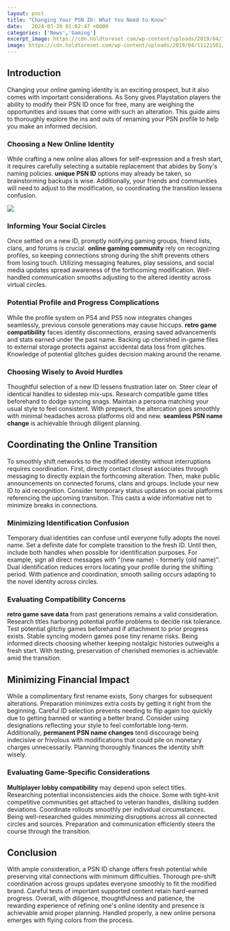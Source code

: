 ```yaml
---
layout: post
title: "Changing Your PSN ID: What You Need to Know"
date:   2024-03-20 01:02:47 +0000
categories: ['News','Gaming']
excerpt_image: https://cdn.holdtoreset.com/wp-content/uploads/2019/04/11121501/From-Edit-Profile-Select-Change-Online-ID.jpg
image: https://cdn.holdtoreset.com/wp-content/uploads/2019/04/11121501/From-Edit-Profile-Select-Change-Online-ID.jpg
---
```


## Introduction
Changing your online gaming identity is an exciting prospect, but it also comes with important considerations. As Sony gives Playstation players the ability to modify their PSN ID once for free, many are weighing the opportunities and issues that come with such an alteration. This guide aims to thoroughly explore the ins and outs of renaming your PSN profile to help you make an informed decision.
### Choosing a New Online Identity
While crafting a new online alias allows for self-expression and a fresh start, it requires carefully selecting a suitable replacement that abides by Sony's naming policies. **unique PSN ID** options may already be taken, so brainstorming backups is wise. Additionally, your friends and communities will need to adjust to the modification, so coordinating the transition lessens confusion.

![](https://cdn.holdtoreset.com/wp-content/uploads/2019/04/11121501/From-Edit-Profile-Select-Change-Online-ID.jpg)
### Informing Your Social Circles  
Once settled on a new ID, promptly notifying gaming groups, friend lists, clans, and forums is crucial. **online gaming community** rely on recognizing profiles, so keeping connections strong during the shift prevents others from losing touch. Utilizing messaging features, play sessions, and social media updates spread awareness of the forthcoming modification. Well-handled communication smooths adjusting to the altered identity across virtual circles.
### Potential Profile and Progress Complications
While the profile system on PS4 and PS5 now integrates changes seamlessly, previous console generations may cause hiccups. **retro game compatibility** faces identity disconnections, erasing saved advancements and stats earned under the past name. Backing up cherished in-game files to external storage protects against accidental data loss from glitches. Knowledge of potential glitches guides decision making around the rename.
### Choosing Wisely to Avoid Hurdles 
Thoughtful selection of a new ID lessens frustration later on. Steer clear of identical handles to sidestep mix-ups. Research compatible game titles beforehand to dodge syncing snags. Maintain a persona matching your usual style to feel consistent. With prepwork, the altercation goes smoothly with minimal headaches across platforms old and new. **seamless PSN name change** is achievable through diligent planning.
## Coordinating the Online Transition
To smoothly shift networks to the modified identity without interruptions requires coordination. First, directly contact closest associates through messaging to directly explain the forthcoming alteration. Then, make public announcements on connected forums, clans and groups. Include your new ID to aid recognition. Consider temporary status updates on social platforms referencing the upcoming transition. This casts a wide informative net to minimize breaks in connections. 
### Minimizing Identification Confusion
Temporary dual identities can confuse until everyone fully adopts the novel name. Set a definite date for complete transition to the fresh ID. Until then, include both handles when possible for identification purposes. For example, sign all direct messages with "(new name) - formerly (old name)". Dual identification reduces errors locating your profile during the shifting period. With patience and coordination, smooth sailing occurs adapting to the novel identity across circles.
### Evaluating Compatibility Concerns  
**retro game save data** from past generations remains a valid consideration. Research titles harboring potential profile problems to decide risk tolerance. Test potential glitchy games beforehand if attachment to prior progress exists. Stable syncing modern games pose tiny rename risks. Being informed directs choosing whether keeping nostalgic histories outweighs a fresh start. With testing, preservation of cherished memories is achievable amid the transition.  
## Minimizing Financial Impact 
While a complimentary first rename exists, Sony charges for subsequent alterations. Preparation minimizes extra costs by getting it right from the beginning. Careful ID selection prevents needing to flip again too quickly due to getting banned or wanting a better brand. Consider using designations reflecting your style to feel comfortable long-term. Additionally, **permanent PSN name changes** tend discourage being indecisive or frivolous with modifications that could pile on monetary charges unnecessarily. Planning thoroughly finances the identity shift wisely.
### Evaluating Game-Specific Considerations
**Multiplayer lobby compatibility** may depend upon select titles. Researching potential inconsistencies aids the choice. Some with tight-knit competitive communities get attached to veteran handles, disliking sudden deviations. Coordinate rollouts smoothly per individual circumstances. Being well-researched guides minimizing disruptions across all connected circles and sources. Preparation and communication efficiently steers the course through the transition.
## Conclusion
With ample consideration, a PSN ID change offers fresh potential while preserving vital connections with minimum difficulties. Thorough pre-shift coordination across groups updates everyone smoothly to fit the modified brand. Careful tests of important supported content retain hard-earned progress. Overall, with diligence, thoughtfulness and patience, the rewarding experience of refining one's online identity and presence is achievable amid proper planning. Handled properly, a new online persona emerges with flying colors from the process.